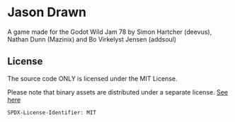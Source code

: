 # Jason Drawn

A game made for the Godot Wild Jam 78 by Simon Hartcher (deevus), Nathan Dunn (Mazinix) and Bo Virkelyst Jensen (addsoul)

## License

The source code ONLY is licensed under the MIT License.

Please note that binary assets are distributed under a separate license. [See here](./assets/LICENSE.md)

`SPDX-License-Identifier: MIT`
